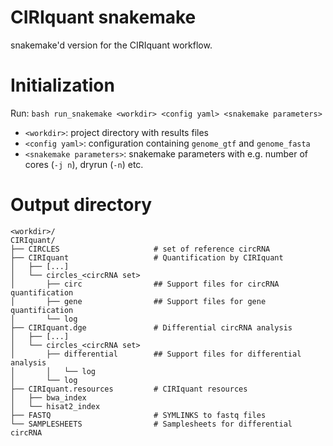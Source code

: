 # CIRIquant snakemake

snakemake'd version for the CIRIquant workflow. 

# Initialization

Run:
`bash run_snakemake <workdir> <config yaml> <snakemake parameters>`
- `<workdir>`: project directory with results files
- `<config yaml>`: configuration containing `genome_gtf` and `genome_fasta`
- `<snakemake parameters>`: snakemake parameters with e.g. number of cores (`-j n`), dryrun (`-n`) etc.

# Output directory

```
<workdir>/
CIRIquant/
├── CIRCLES                     # set of reference circRNA
├── CIRIquant                   # Quantification by CIRIquant
│   ├── [...]
│   └── circles_<circRNA set>
│       ├── circ                ## Support files for circRNA quantification
│       ├── gene                ## Support files for gene quantification
│       └── log
├── CIRIquant.dge               # Differential circRNA analysis
│   ├── [...]
│   └── circles_<circRNA set>
│       ├── differential        ## Support files for differential analysis
│       │   └── log
│       └── log
├── CIRIquant.resources         # CIRIquant resources
│   ├── bwa_index
│   └── hisat2_index
├── FASTQ                       # SYMLINKS to fastq files
└── SAMPLESHEETS                # Samplesheets for differential circRNA
```
